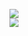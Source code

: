 [![](https://img.shields.io/badge/Made%20With-Github%20Spray-lightgrey.svg?style=for-the-badge&logo=github)](https://github.com/Annihil/github-spray#29826)  
[![](https://i.imgur.com/2DrTn0Z.gif)](https://github.com/Annihil/github-spray)